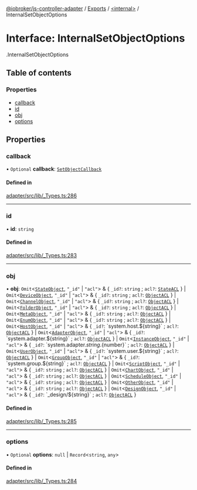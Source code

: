 [@iobroker/js-controller-adapter](../README.md) / [Exports](../modules.md) / [<internal\>](../modules/internal_.md) / InternalSetObjectOptions

# Interface: InternalSetObjectOptions

[<internal>](../modules/internal_.md).InternalSetObjectOptions

## Table of contents

### Properties

- [callback](internal_.InternalSetObjectOptions.md#callback)
- [id](internal_.InternalSetObjectOptions.md#id)
- [obj](internal_.InternalSetObjectOptions.md#obj)
- [options](internal_.InternalSetObjectOptions.md#options)

## Properties

### callback

• `Optional` **callback**: [`SetObjectCallback`](../modules/internal_.md#setobjectcallback)

#### Defined in

[adapter/src/lib/_Types.ts:286](https://github.com/ioBroker/ioBroker.js-controller/blob/a67344d3/packages/adapter/src/lib/_Types.ts#L286)

___

### id

• **id**: `string`

#### Defined in

[adapter/src/lib/_Types.ts:283](https://github.com/ioBroker/ioBroker.js-controller/blob/a67344d3/packages/adapter/src/lib/_Types.ts#L283)

___

### obj

• **obj**: `Omit`<[`StateObject`](internal_.StateObject.md), ``"_id"`` \| ``"acl"``\> & { `_id?`: `string` ; `acl?`: [`StateACL`](internal_.StateACL.md)  } \| `Omit`<[`DeviceObject`](internal_.DeviceObject.md), ``"_id"`` \| ``"acl"``\> & { `_id?`: `string` ; `acl?`: [`ObjectACL`](internal_.ObjectACL.md)  } \| `Omit`<[`ChannelObject`](internal_.ChannelObject.md), ``"_id"`` \| ``"acl"``\> & { `_id?`: `string` ; `acl?`: [`ObjectACL`](internal_.ObjectACL.md)  } \| `Omit`<[`FolderObject`](internal_.FolderObject.md), ``"_id"`` \| ``"acl"``\> & { `_id?`: `string` ; `acl?`: [`ObjectACL`](internal_.ObjectACL.md)  } \| `Omit`<[`MetaObject`](internal_.MetaObject.md), ``"_id"`` \| ``"acl"``\> & { `_id?`: `string` ; `acl?`: [`ObjectACL`](internal_.ObjectACL.md)  } \| `Omit`<[`EnumObject`](internal_.EnumObject.md), ``"_id"`` \| ``"acl"``\> & { `_id?`: `string` ; `acl?`: [`ObjectACL`](internal_.ObjectACL.md)  } \| `Omit`<[`HostObject`](internal_.HostObject.md), ``"_id"`` \| ``"acl"``\> & { `_id?`: \`system.host.${string}\` ; `acl?`: [`ObjectACL`](internal_.ObjectACL.md)  } \| `Omit`<[`AdapterObject`](internal_.AdapterObject.md), ``"_id"`` \| ``"acl"``\> & { `_id?`: \`system.adapter.${string}\` ; `acl?`: [`ObjectACL`](internal_.ObjectACL.md)  } \| `Omit`<[`InstanceObject`](internal_.InstanceObject.md), ``"_id"`` \| ``"acl"``\> & { `_id?`: \`system.adapter.${string}.${number}\` ; `acl?`: [`ObjectACL`](internal_.ObjectACL.md)  } \| `Omit`<[`UserObject`](internal_.UserObject.md), ``"_id"`` \| ``"acl"``\> & { `_id?`: \`system.user.${string}\` ; `acl?`: [`ObjectACL`](internal_.ObjectACL.md)  } \| `Omit`<[`GroupObject`](internal_.GroupObject.md), ``"_id"`` \| ``"acl"``\> & { `_id?`: \`system.group.${string}\` ; `acl?`: [`ObjectACL`](internal_.ObjectACL.md)  } \| `Omit`<[`ScriptObject`](internal_.ScriptObject.md), ``"_id"`` \| ``"acl"``\> & { `_id?`: `string` ; `acl?`: [`ObjectACL`](internal_.ObjectACL.md)  } \| `Omit`<[`ChartObject`](internal_.ChartObject.md), ``"_id"`` \| ``"acl"``\> & { `_id?`: `string` ; `acl?`: [`ObjectACL`](internal_.ObjectACL.md)  } \| `Omit`<[`ScheduleObject`](internal_.ScheduleObject.md), ``"_id"`` \| ``"acl"``\> & { `_id?`: `string` ; `acl?`: [`ObjectACL`](internal_.ObjectACL.md)  } \| `Omit`<[`OtherObject`](internal_.OtherObject.md), ``"_id"`` \| ``"acl"``\> & { `_id?`: `string` ; `acl?`: [`ObjectACL`](internal_.ObjectACL.md)  } \| `Omit`<[`DesignObject`](internal_.DesignObject.md), ``"_id"`` \| ``"acl"``\> & { `_id?`: \`\_design/${string}\` ; `acl?`: [`ObjectACL`](internal_.ObjectACL.md)  }

#### Defined in

[adapter/src/lib/_Types.ts:285](https://github.com/ioBroker/ioBroker.js-controller/blob/a67344d3/packages/adapter/src/lib/_Types.ts#L285)

___

### options

• `Optional` **options**: ``null`` \| `Record`<`string`, `any`\>

#### Defined in

[adapter/src/lib/_Types.ts:284](https://github.com/ioBroker/ioBroker.js-controller/blob/a67344d3/packages/adapter/src/lib/_Types.ts#L284)

